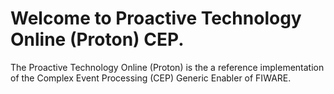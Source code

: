 # Welcome to Proactive Technology Online (Proton) CEP.

The Proactive Technology Online (Proton) is the a reference implementation of the Complex Event Processing (CEP) Generic Enabler of FIWARE.